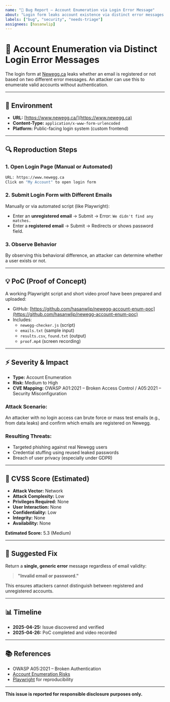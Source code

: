 ```yaml
---
name: "🐛 Bug Report – Account Enumeration via Login Error Message"
about: "Login form leaks account existence via distinct error messages."
labels: ["bug", "security", "needs-triage"]
assignees: [hasanwlip]
---
```


# 🐛 Account Enumeration via Distinct Login Error Messages

The login form at [Newegg.ca](https://www.newegg.ca) leaks whether an email is registered or not based on two different error messages. An attacker can use this to enumerate valid accounts without authentication.

---

## 📝 Environment

- **URL:** [https://www.newegg.ca/](https://www.newegg.ca)
- **Content-Type:** `application/x-www-form-urlencoded`
- **Platform:** Public-facing login system (custom frontend)

---

## 🔍 Reproduction Steps

### 1. Open Login Page (Manual or Automated)

```bash
URL: https://www.newegg.ca
Click on "My Account" to open login form
```

### 2. Submit Login Form with Different Emails

Manually or via automated script (like Playwright):

- Enter an **unregistered email** → Submit → Error: `We didn't find any matches.`
- Enter a **registered email** → Submit → Redirects or shows password field.

### 3. Observe Behavior

By observing this behavioral difference, an attacker can determine whether a user exists or not.

---

## 💡 PoC (Proof of Concept)

A working Playwright script and short video proof have been prepared and uploaded:

- GitHub: [https://github.com/hasanwlip/newegg-account-enum-poc](https://github.com/hasanwlip/newegg-account-enum-poc)
- Includes:
  - `newegg-checker.js` (script)
  - `emails.txt` (sample input)
  - `results.csv`, `found.txt` (output)
  - `proof.mp4` (screen recording)

---

## ⚡ Severity & Impact

- **Type:** Account Enumeration
- **Risk:** Medium to High
- **CVE Mapping:** OWASP A01:2021 – Broken Access Control / A05:2021 – Security Misconfiguration

### Attack Scenario:
An attacker with no login access can brute force or mass test emails (e.g., from data leaks) and confirm which emails are registered on Newegg.

### Resulting Threats:
- Targeted phishing against real Newegg users
- Credential stuffing using reused leaked passwords
- Breach of user privacy (especially under GDPR)

---

## 🔢 CVSS Score (Estimated)

- **Attack Vector:** Network
- **Attack Complexity:** Low
- **Privileges Required:** None
- **User Interaction:** None
- **Confidentiality:** Low
- **Integrity:** None
- **Availability:** None

**Estimated Score:** 5.3 (Medium)

---

## 🔐 Suggested Fix

Return a **single, generic error** message regardless of email validity:

> **"Invalid email or password."**

This ensures attackers cannot distinguish between registered and unregistered accounts.

---

## 📊 Timeline

- **2025-04-25:** Issue discovered and verified
- **2025-04-26:** PoC completed and video recorded

---

## 📚 References

- OWASP A05:2021 – Broken Authentication
- [Account Enumeration Risks](https://portswigger.net/web-security/authentication/password-based/enumeration)
- [Playwright](https://playwright.dev/) for reproducibility

---

**This issue is reported for responsible disclosure purposes only.**

